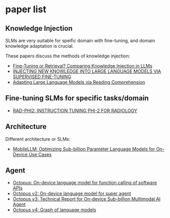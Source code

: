# paper list

## Knowledge Injection
SLMs are very suitable for speific domain with fine-tuning, and domain knowledge adaptation is crucial.

These papers discuss the methods of knowledge injection:
+ [Fine-Tuning or Retrieval? Comparing Knowledge Injection in LLMs](https://arxiv.org/pdf/2312.05934)
+ [INJECTING NEW KNOWLEDGE INTO LARGE LANGUAGE MODELS VIA SUPERVISED FINE-TUNING](https://arxiv.org/pdf/2404.00213)
+ [Adapting Large Language Models via Reading Comprehension](https://arxiv.org/pdf/2309.09530)

## Fine-tuning SLMs for specific tasks/domain
+ [RAD-PHI2: INSTRUCTION TUNING PHI-2 FOR RADIOLOGY](https://arxiv.org/pdf/2403.09725)

## Architecture
Different architecture or SLMs:
+ [MobileLLM: Optimizing Sub-billion Parameter Language Models for On-Device Use Cases](https://arxiv.org/pdf/2402.14905)

## Agent
+ [Octopus: On-device language model for function calling of software APIs](https://arxiv.org/pdf/2404.01549)
+ [Octopus v2: On-device language model for super agent](https://arxiv.org/pdf/2404.01744)
+ [Octopus v3: Technical Report for On-device Sub-billion Multimodal AI Agent](https://arxiv.org/pdf/2404.11459)
+ [Octopus v4: Graph of language models](https://arxiv.org/pdf/2404.19296)
